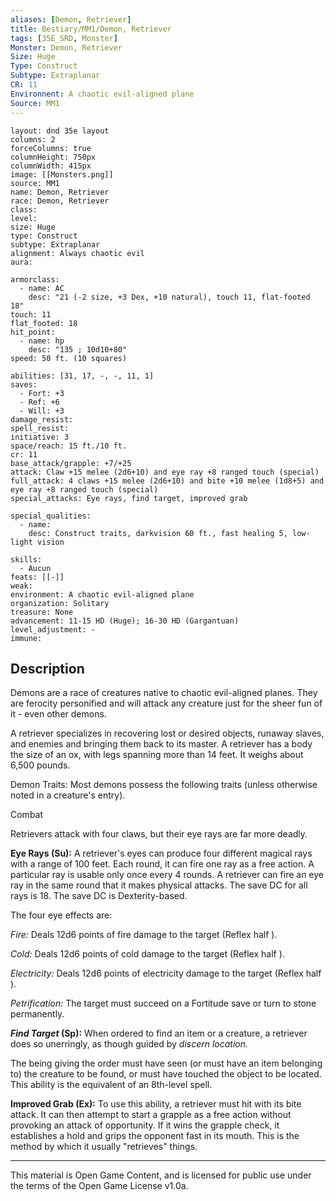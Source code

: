 ```yaml
---
aliases: [Demon, Retriever]
title: Bestiary/MM1/Demon, Retriever
tags: [35E_SRD, Monster]
Monster: Demon, Retriever
Size: Huge
Type: Construct
Subtype: Extraplanar
CR: 11
Environnent: A chaotic evil-aligned plane
Source: MM1
---
```


```statblock
layout: dnd 35e layout
columns: 2
forceColumns: true
columnHeight: 750px
columnWidth: 415px
image: [[Monsters.png]]
source: MM1
name: Demon, Retriever
race: Demon, Retriever
class: 
level: 
size: Huge
type: Construct
subtype: Extraplanar
alignment: Always chaotic evil
aura: 

armorclass:
  - name: AC
    desc: "21 (-2 size, +3 Dex, +10 natural), touch 11, flat-footed 18"
touch: 11
flat_footed: 18
hit_point:
  - name: hp
    desc: "135 ; 10d10+80"
speed: 50 ft. (10 squares)

abilities: [31, 17, -, -, 11, 1]
saves:
  - Fort: +3
  - Ref: +6
  - Will: +3
damage_resist: 
spell_resist: 
initiative: 3
space/reach: 15 ft./10 ft.
cr: 11
base_attack/grapple: +7/+25
attack: Claw +15 melee (2d6+10) and eye ray +8 ranged touch (special)
full_attack: 4 claws +15 melee (2d6+10) and bite +10 melee (1d8+5) and eye ray +8 ranged touch (special)
special_attacks: Eye rays, find target, improved grab

special_qualities:
  - name: 
    desc: Construct traits, darkvision 60 ft., fast healing 5, low-light vision

skills:
  - Aucun
feats: [[-]]
weak: 
environment: A chaotic evil-aligned plane
organization: Solitary
treasure: None
advancement: 11-15 HD (Huge); 16-30 HD (Gargantuan)
level_adjustment: -
immune: 
```

## Description

<p>Demons are a race of creatures native to chaotic evil-aligned planes. They are ferocity personified and will attack any creature just for the sheer fun of it - even other demons.</p>
<p>A retriever specializes in recovering lost or desired objects, runaway slaves, and enemies and bringing them back to its master. A retriever has a body the size of an ox, with legs spanning more than 14 feet. It weighs about 6,500 pounds.</p>
<p>Demon Traits: Most demons possess the following traits (unless otherwise noted in a creature's entry).</p>
<p>Combat</p>
<p>Retrievers attack with four claws, but their eye rays are far more deadly.</p>
<p>
            <b>Eye Rays (Su):</b> A retriever's eyes can produce four different magical rays with a range of 100 feet. Each round, it can fire one ray as a free action. A particular ray is usable only once every 4 rounds. A retriever can fire an eye ray in the same round that it makes physical attacks. The save DC for all rays is 18. The save DC is Dexterity-based.</p>
<p>The four eye effects are:</p>
<p>
            <i>Fire:</i> Deals 12d6 points of fire damage to the target (Reflex half ).</p>
<p>
            <i>Cold:</i> Deals 12d6 points of cold damage to the target (Reflex half ).</p>
<p>
            <i>Electricity:</i> Deals 12d6 points of electricity damage to the target (Reflex half ).</p>
<p>
            <i>Petrification:</i> The target must succeed on a Fortitude save or turn to stone permanently.</p>
<p>
            <b>
              <i>Find Target</i> (Sp):</b> When ordered to find an item or a creature, a retriever does so unerringly, as though guided by <i>discern location.</i></p>
<p>The being giving the order must have seen (or must have an item belonging to) the creature to be found, or must have touched the object to be located. This ability is the equivalent of an 8th-level spell.</p>
<p>
            <b>Improved Grab (Ex):</b> To use this ability, a retriever must hit with its bite attack. It can then attempt to start a grapple as a free action without provoking an attack of opportunity. If it wins the grapple check, it establishes a hold and grips the opponent fast in its mouth. This is the method by which it usually "retrieves" things.</p>

---

This material is Open Game Content, and is licensed for public use under
the terms of the Open Game License v1.0a.
